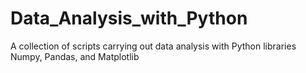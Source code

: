 # Data_Analysis_with_Python
A collection of scripts carrying out data analysis with Python libraries Numpy, Pandas, and Matplotlib
